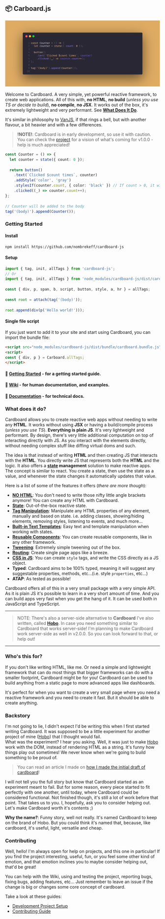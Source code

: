 ## 📦 Carboard.js


![](./header-img.png)

Welcome to Cardboard. A very simple, yet powerful reactive framework, to create web applications. 
All of this with, **no HTML**, **no build** (_unless you use TS or decide to build_), **no compile**, **no JSX**. 
It works out of the box, it's extremely lightweight and very performant. See **[What Does It Do](https://github.com/nombrekeff/cardboard-js#what-does-it-do)**.

It's similar in philosophy to [VanJS](https://vanjs.org/), if that rings a bell, but with another flavour, a bit heavier and with a few differences.

> **!NOTE!**: Cardboard is in early development, so use it with caution. You can check the [project](https://github.com/users/nombrekeff/projects/2) for a vision of what's coming for v1.0.0 - help is much appreciated! 


```ts
const Counter = () => {
  let counter = state({ count: 0 });

  return button()
    .text(`Clicked $count times`, counter)
    .addStyle('color', 'gray')
    .stylesIf(counter.count, { color: 'black' }) // If count > 0, it will make the color black
    .clicked((_) => counter.count++);
};

// Counter will be added to the body
tag('(body)').append(Counter());
```


### Getting Started
#### Install

```
npm install https://github.com/nombrekeff/cardboard-js
```
#### Setup

```ts
import { tag, init, allTags } from 'cardboard-js';
// Or
import { tag, init, allTags } from 'node_modules/cardboard-js/dist/cardboard.js';

const { div, p, span, b, script, button, style, a, hr } = allTags;

const root = attach(tag('(body)'));

root.append(div(p('Hello world!')));
```

#### Single file script
If you just want to add it to your site and start using Cardboard, you can import the bundle file:
```html
<script src="node_modules/cardboard-js/dist/bundle/cardboard.bundle.js"></script>
<script>
const { div, p } = Carboard.allTags;
</script>
```

#### 🔸 [Getting Started](https://github.com/nombrekeff/cardboard-js/wiki/Getting-Started) - for a getting started guide.
#### 🔸 [Wiki](https://github.com/nombrekeff/cardboard-js/wiki/Examples) - for human documentation, and examples.
#### 🔸 [Documentation](https://nombrekeff.github.io/cardboard-js/) - for technical docs.

### What does it do?

Cardboard allows you to create reactive web apps without needing to write any **HTML**. It works without using **JSX** or having a build/compile process (_unless you use TS_). **Everything is plain JS**. It's very lightweight and performant. By design, there's very little additional computation on top of interacting directly with JS. As you interact with the elements directly, without needing complex stuff like diffing virtual doms and such. 

The idea is that instead of writing **HTML** and then creating JS that interacts with the **HTML**. You directly write JS that represents both the **HTML** and the logic.
It also offers a **[state](#state) management** solution to make reactive apps. The concept is similar to react. You create a state, then use the state as a value, and whenever the state changes it automatically updates that value. 

Here is a list of some of the features it offers (_there are more though_):
* **[NO HTML](https://github.com/nombrekeff/cardboard-js/wiki/Tags)**: You don't need to write those nifty little angle brackets anymore! You can create any HTML with Cardboard.
* **[State](https://github.com/nombrekeff/cardboard-js/wiki/State)**: Out-of-the-box reactive state.
* **[Tag Manipulation](https://github.com/nombrekeff/cardboard-js/wiki/Manipulating-Tags)**: Manipulate any HTML properties of any element, manually and based on state. i.e. adding classes, showing/hiding elements, removing styles, listening to events, and much more...  
* **[Built-in Text Templates](https://github.com/nombrekeff/cardboard-js/wiki/Text-Templates)**: Easy text and template manipulation when working with states.
* **[Reusable Components](https://github.com/nombrekeff/cardboard-js/wiki/Reusable-Component)**: You can create reusable components, like in any other framework.
* **[Tweening](https://github.com/nombrekeff/cardboard-js/wiki/Tweening)**: Extremely simple tweening out of the box.
* **[Routing](https://github.com/nombrekeff/cardboard-js/wiki/Routing)**: Create single page apps like a breeze.
* **[CSS in JS](#css-in-js)**: You can create `style` tags, and write the CSS directly as a JS object.
* **Typed**: Cardboard aims to be 100% typed, meaning it will suggest any suggestable properties, methods, etc...(i.e. style `properties`, etc...)
* **ATAP**: As tested as possible!

Cardboard offers all of this in a very small package with a very simple API. As it is plain JS it's possible to learn in a very short amount of time. And you can build apps very fast when you get the hang of it. It can be used both in JavaScript and TypeScript.


----
> NOTE: There's also a server-side alternative to **Cardboard** I've also written, called [**Hobo**](https://github.com/nombrekeff/hobo-js). In case you need something similar to Cardboard that works server-side!
> I'm planning to make Cardboard work server-side as well in v2.0.0. So you can look forward to that, or help out!
----

### Who's this for?

If you don't like writing HTML, like me. Or need a simple and lightweight framework that can do most things that bigger frameworks can do with a smaller footprint, Cardboard might be for you!
Cardboard can be used to build anything from a static page to more advanced apps like dashboards.

It's perfect for when you want to create a very small page where you need a reactive framework and you need to create it fast. But it should be able to create anything.

### Backstory

I'm not going to lie, I didn't expect I'd be writing this when I first started writing Cardboard. It was supposed to be a little experiment for another project of mine ([Hobo](https://github.com/nombrekeff/hobo-js)) that I thought would fail.  
What was the experiment? I hear you asking. Well, it was just to make [Hobo](https://github.com/nombrekeff/hobo-js) work with the DOM, instead of rendering HTML as a string. It's funny how things play out sometimes! We never know when we're going to build something to be proud of. 

> You can read an article I made on [how I made the initial draft of cardboard](https://dev.to/nombrekeff/from-concept-to-reality-my-process-of-building-cardboard-40fb)!

I will not tell you the full story but know that Cardboard started as an experiment meant to fail. But for some reason, every piece started to fit perfectly with one another, 
until today, where Cardboard could be considered functional. Not finished though, it's still a lot of work before that point. That takes us to you. I, hopefully, ask you to consider helping out. Let's make Cardboard worth it's contents ;)

**Why the name?**: Funny story, well not really. It's named Cardboard to keep on the brand of Hobo. But you could think it's named that, because, like cardboard, it's useful, light, versatile and cheap. 

### Contributing

Well, hello! I'm always open for help on projects, and this one in particular! If you find the project interesting, useful, fun, or you feel some other kind of emotion, and that emotion inclines you to maybe consider helping out, that'd be great! 

You can help with the Wiki, using and testing the project, reporting bugs, fixing bugs, adding features, etc... Just remember to leave an issue if the change is big or changes some core concept of cardboard.

Take a look at these guides:
* [Development Project Setup](https://github.com/nombrekeff/cardboard-js/wiki/Development-Guide)
* [Contributing Guide](https://github.com/nombrekeff/cardboard-js/wiki/Contributing-Guide)





